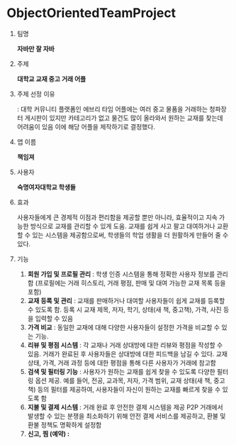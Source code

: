 # ObjectOrientedTeamProject

1. 팀명
    
    **자바만 잘 자바**
    
2. 주제 
    
    **대학교 교재 중고 거래 어플** 
    
3. 주제 선정 이유
    
    : 대학 커뮤니티 플랫폼인 에브리 타임 어플에는 여러 중고 물품을 거래하는 청파장터 게시판이 있지만 카테고리가 없고 물건도 많이 올라와서 원하는 교재를 찾는데 어려움이 있음 이에 해당 어플을 제작하기로 결정했다.
    
4. 앱 이름 
    
    **책임져** 
    
5. 사용자
    
    **숙명여자대학교 학생들**
    
6. 효과
    
    사용자들에게 큰 경제적 이점과 편리함을 제공할 뿐만 아니라, 효율적이고 지속 가능한 방식으로 교재를 관리할 수 있게 도움. 교재를 쉽게 사고 팔고 대여하거나 교환할 수 있는 시스템을 제공함으로써, 학생들의 학업 생활을 더 원활하게 만들어 줄 수 있다.
    
7. 기능
    1. **회원 가입 및 프로필 관리** : 학생 인증 시스템을 통해 정확한 사용자 정보를 관리함 (프로필에는 거래 히스토리, 거래 평점, 판매 및 대여 가능한 교재 목록 등을 포함)
    2. **교재 등록 및 관리** : 교재를 판매하거나 대여할 사용자들이 쉽게 교재를 등록할 수 있도록 함. 등록 시 교재 제목, 저자, 학기, 상태(새 책, 중고책), 가격, 사진 등을 입력할 수 있음
    3. **가격 비교** : 동일한 교재에 대해 다양한 사용자들이 설정한 가격을 비교할 수 있는 기능. 
    4. **리뷰 및 평점 시스템** : 각 교재나 거래 상대방에 대한 리뷰와 평점을 작성할 수 있음. 거래가 완료된 후 사용자들은 상대방에 대한 피드백을 남길 수 있다. 교재 상태, 가격, 거래 과정 등에 대한 평점을 통해 다른 사용자가 거래에 참고함
    5. **검색 및 필터링 기능** : 사용자가 원하는 교재를 쉽게 찾을 수 있도록 다양한 필터링 옵션 제공. 예를 들어, 전공, 교과목, 저자, 가격 범위, 교재 상태(새 책, 중고책) 등의 필터를 제공하여, 사용자들이 자신이 원하는 교재를 빠르게 찾을 수 있도록 함
    6. **지불 및 결제 시스템** : 거래 완료 후 안전한 결제 시스템을 제공 P2P 거래에서 발생할 수 있는 분쟁을 최소화하기 위해 안전 결제 서비스를 제공하고, 환불 및 환불 정책도 명확하게 설정함
    7. **신고, 찜 (예약) :**

